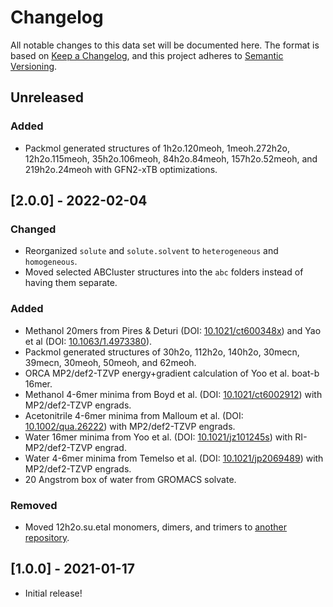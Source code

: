 # Changelog

All notable changes to this data set will be documented here.
The format is based on [Keep a Changelog](https://keepachangelog.com/en/1.0.0/),
and this project adheres to [Semantic Versioning](https://semver.org/spec/v2.0.0.html).

## Unreleased

### Added

- Packmol generated structures of 1h2o.120meoh, 1meoh.272h2o, 12h2o.115meoh, 35h2o.106meoh, 84h2o.84meoh, 157h2o.52meoh, and 219h2o.24meoh with GFN2-xTB optimizations.

## [2.0.0] - 2022-02-04

### Changed

- Reorganized ``solute`` and ``solute.solvent`` to ``heterogeneous`` and ``homogeneous``.
- Moved selected ABCluster structures into the ``abc`` folders instead of having them separate.

### Added

- Methanol 20mers from Pires & Deturi (DOI: [10.1021/ct600348x](https://doi.org/10.1021/ct600348x)) and Yao et al (DOI: [10.1063/1.4973380](https://doi.org/10.1063/1.4973380)).
- Packmol generated structures of 30h2o, 112h2o, 140h2o, 30mecn, 39mecn, 30meoh, 50meoh, and 62meoh.
- ORCA MP2/def2-TZVP energy+gradient calculation of Yoo et al. boat-b 16mer.
- Methanol 4-6mer minima from Boyd et al. (DOI: [10.1021/ct6002912](https://doi.org/10.1021/ct6002912)) with MP2/def2-TZVP engrads.
- Acetonitrile 4-6mer minima from Malloum et al. (DOI: [10.1002/qua.26222](https://doi.org/10.1002/qua.26222)) with MP2/def2-TZVP engrads.
- Water 16mer minima from Yoo et al. (DOI: [10.1021/jz101245s](https://doi.org/10.1021/jz101245s)) with RI-MP2/def2-TZVP engrad.
- Water 4-6mer minima from Temelso et al. (DOI: [10.1021/jp2069489](https://doi.org/10.1021/jp2069489)) with MP2/def2-TZVP engrads.
- 20 Angstrom box of water from GROMACS solvate.

### Removed

- Moved 12h2o.su.etal monomers, dimers, and trimers to [another repository](https://github.com/keithgroup/mbgdml-h2o-meoh-mecn-engrads).

## [1.0.0] - 2021-01-17

- Initial release!
